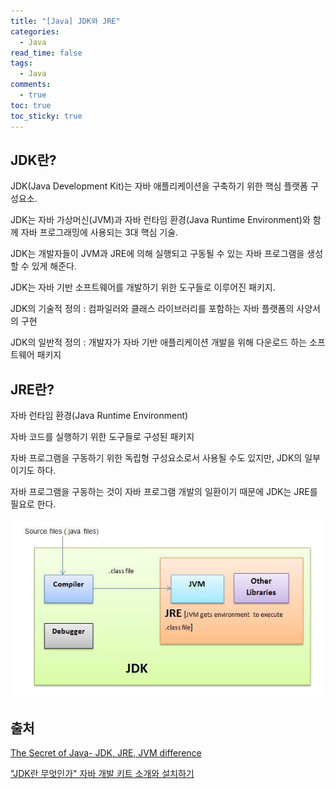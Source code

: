 ```yaml
---
title: "[Java] JDK와 JRE"
categories:
  - Java
read_time: false
tags:
  - Java
comments:
  - true
toc: true
toc_sticky: true
---
```

## JDK란?
JDK(Java Development Kit)는 자바 애플리케이션을 구축하기 위한 핵심 플랫폼 구성요소.

JDK는 자바 가상머신(JVM)과 자바 런타임 환경(Java Runtime Environment)와 함께 자바 프로그래밍에 사용되는 3대 핵심 기술.

JDK는 개발자들이 JVM과 JRE에 의해 실행되고 구동될 수 있는 자바 프로그램을 생성할 수 있게 해준다.

JDK는 자바 기반 소프트웨어를 개발하기 위한 도구들로 이루어진 패키지.

JDK의 기술적 정의 : 컴파일러와 클래스 라이브러리를 포함하는 자바 플랫폼의 사양서의 구현

JDK의 일반적 정의 : 개발자가 자바 기반 애플리케이션 개발을 위해 다운로드 하는 소프트웨어 패키지

## JRE란?
자바 런타임 환경(Java Runtime Environment)

자바 코드를 실행하기 위한 도구들로 구성된 패키지

자바 프로그램을 구동하기 위한 독립형 구성요소로서 사용될 수도 있지만, JDK의 일부이기도 하다.

자바 프로그램을 구동하는 것이 자바 프로그램 개발의 일환이기 때문에 JDK는 JRE를 필요로 한다.

![](/assets/img/java/201911054.jpeg)

## 출처
[The Secret of Java- JDK, JRE, JVM difference](https://medium.com/@mannverma/the-secret-of-java-jdk-jre-jvm-difference-fa35201650ca)

["JDK란 무엇인가" 자바 개발 키트 소개와 설치하기](http://www.itworld.co.kr/news/110817)


